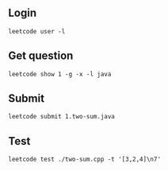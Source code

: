 ## Login
```
leetcode user -l
```

## Get question
```
leetcode show 1 -g -x -l java
```

## Submit
```
leetcode submit 1.two-sum.java
```
## Test
```
leetcode test ./two-sum.cpp -t '[3,2,4]\n7'
```